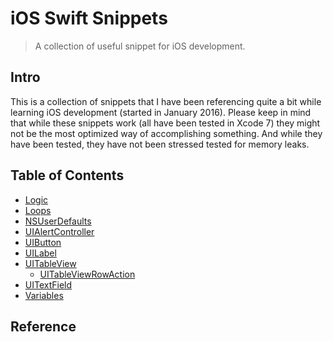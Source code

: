 # iOS Swift Snippets

> A collection of useful snippet for iOS development.

## Intro

This is a collection of snippets that I have been referencing quite a bit while learning iOS development (started in January 2016). Please keep in mind that while these snippets work (all have been tested in Xcode 7) they might not be the most optimized way of accomplishing something. And while they have been tested, they have not been stressed tested for memory leaks.

## Table of Contents

- [Logic](Snippets/Logic.md)
- [Loops](Snippets/Loops.md)
- [NSUserDefaults](Snippets/NSUserDefaults.md)
- [UIAlertController](Snippets/UIAlertController.md)
- [UIButton](Snippets/UIButton.md)
- [UILabel](Snippets/UILabel.md)
- [UITableView](Snippets/UITableView.md)
    - [UITableViewRowAction](Snippets/UITableView.md#UITableViewRowAction)
- [UITextField](Snippets/UITextField.md)
- [Variables](Snippets/Variables.md)

## Reference
